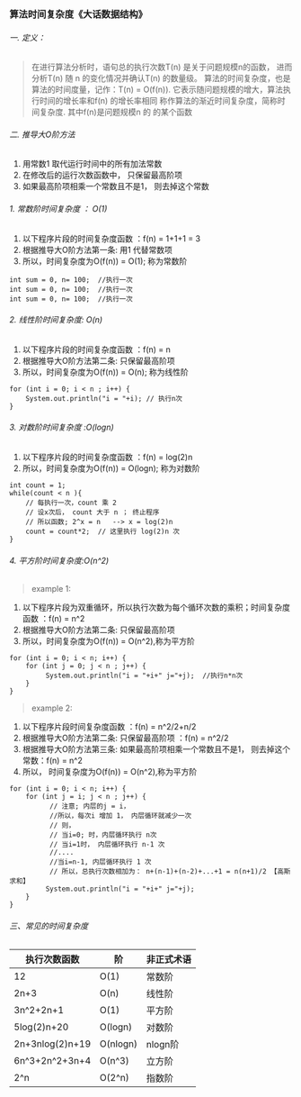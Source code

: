 
### 算法时间复杂度《大话数据结构》

###### 一. 定义：
> 在进行算法分析时，语句总的执行次数T(n) 是关于问题规模n的函数，
> 进而分析T(n) 随 n 的变化情况并确认T(n) 的数量级。
> 算法的时间复杂度，也是算法的时间度量，记作：T(n) = O(f(n)).
> 它表示随问题规模的增大，算法执行时间的增长率和f(n) 的增长率相同
> 称作算法的渐近时间复杂度，简称时间复杂度. 其中f(n)是问题规模n 的
> 的某个函数




###### 二. 推导大O阶方法

1.   用常数1 取代运行时间中的所有加法常数
2.   在修改后的运行次数函数中， 只保留最高阶项
3.   如果最高阶项相乘一个常数且不是1， 则去掉这个常数 

######  1. 常数阶时间复杂度 ： O(1)
1. 以下程序片段的时间复杂度函数 ：f(n) = 1+1+1 = 3 
2.  根据推导大O阶方法第一条: 用1 代替常数项
3. 所以，时间复杂度为O(f(n)) = O(1); 称为常数阶
```
int sum = 0, n= 100;  //执行一次
int sum = 0, n= 100;  //执行一次
int sum = 0, n= 100;  //执行一次
```

###### 2. 线性阶时间复杂度: O(n)
1. 以下程序片段的时间复杂度函数 ：f(n) = n 
2.  根据推导大O阶方法第二条: 只保留最高阶项
3. 所以，时间复杂度为O(f(n)) = O(n); 称为线性阶
```
for (int i = 0; i < n ; i++) {
    System.out.println("i = "+i); // 执行n次
}
```

###### 3. 对数阶时间复杂度 :O(logn)
1. 以下程序片段的时间复杂度函数 ：f(n) = log(2)n
2. 所以，时间复杂度为O(f(n)) = O(logn); 称为对数阶
```
int count = 1; 
while(count < n ){
    // 每执行一次，count 乘 2 
    // 设x次后， count 大于 n ； 终止程序
    // 所以函数; 2^x = n   --> x = log(2)n
    count = count*2;  // 这里执行 log(2)n 次
}
```

###### 4. 平方阶时间复杂度:O(n^2)
> example 1: 
1. 以下程序片段为双重循环，所以执行次数为每个循环次数的乘积；时间复杂度函数 ：f(n) = n^2
2. 根据推导大O阶方法第二条: 只保留最高阶项
3. 所以，时间复杂度为O(f(n)) = O(n^2),称为平方阶
```
for (int i = 0; i < n; i++) {
    for (int j = 0; j < n ; j++) {
         System.out.println("i = "+i+" j="+j);  //执行n*n次 
    }
}
```
> example 2: 
1. 以下程序片段时间复杂度函数 ：f(n) = n^2/2+n/2
2. 根据推导大O阶方法第二条: 只保留最高阶项 ：f(n) = n^2/2
3. 根据推导大O阶方法第三条: 如果最高阶项相乘一个常数且不是1， 则去掉这个常数：f(n) = n^2
4. 所以， 时间复杂度为O(f(n)) = O(n^2),称为平方阶
```
for (int i = 0; i < n; i++) {
    for (int j = i; j < n ; j++) {
          // 注意; 内层的j = i，
          //所以，每次i 增加 1， 内层循环就减少一次
          // 则， 
          // 当i=0; 时，内层循环执行 n次
          // 当i=1时， 内层循环执行 n-1 次
          //....
          //当i=n-1, 内层循环执行 1 次
          // 所以，总执行次数相加为： n+(n-1)+(n-2)+...+1 = n(n+1)/2 【高斯求和】
         System.out.println("i = "+i+" j="+j);  
    }
}
```

###### 三、常见的时间复杂度
执行次数函数 | 阶| 非正式术语
---|---|----
12 | O(1)| 常数阶
2n+3| O(n)| 线性阶
3n^2+2n+1| O(1)| 平方阶
5log(2)n+20 | O(logn)| 对数阶
2n+3nlog(2)n+19| O(nlogn)| nlogn阶
6n^3+2n^2+3n+4| O(n^3)| 立方阶
2^n | O(2^n)| 指数阶

